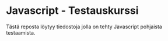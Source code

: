 # Javascript - Testauskurssi

Tästä reposta löytyy tiedostoja jolla on tehty Javascript pohjaista testaamista.
